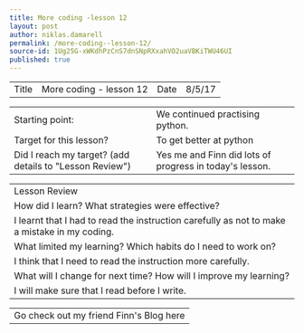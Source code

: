 ```yaml
---
title: More coding -lesson 12
layout: post
author: niklas.damarell
permalink: /more-coding--lesson-12/
source-id: 1Ug25G-xWKdhPzCnS7dnSNpRXxahVO2uaVBKiTWU46UI
published: true
---
```

<table>
  <tr>
    <td>Title</td>
    <td>More coding - lesson 12</td>
    <td>Date</td>
    <td>8/5/17</td>
  </tr>
</table>


<table>
  <tr>
    <td>Starting point:</td>
    <td>We continued practising python.</td>
  </tr>
  <tr>
    <td>Target for this lesson?</td>
    <td>To get better at python</td>
  </tr>
  <tr>
    <td>Did I reach my target? 
(add details to "Lesson Review")</td>
    <td> Yes me and Finn did lots of progress in today's lesson.</td>
  </tr>
</table>


<table>
  <tr>
    <td>Lesson Review</td>
  </tr>
  <tr>
    <td>How did I learn? What strategies were effective? </td>
  </tr>
  <tr>
    <td>I learnt that I had to read the instruction carefully as not to make a mistake in my coding.</td>
  </tr>
  <tr>
    <td>What limited my learning? Which habits do I need to work on? </td>
  </tr>
  <tr>
    <td>I think that I need to read the instruction more carefully.</td>
  </tr>
  <tr>
    <td>What will I change for next time? How will I improve my learning?</td>
  </tr>
  <tr>
    <td>I will make sure that I read before I write.</td>
  </tr>
</table>


<table>
  <tr>
    <td>Go check out my friend Finn's Blog here</td>
  </tr>
</table>


